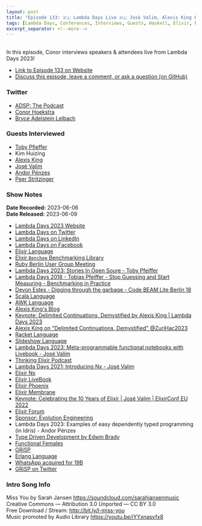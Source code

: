 ```yaml
---
layout: post
title: "Episode 133: 🇵🇱 Lambda Days Live 🇵🇱 José Valim, Alexis King & More!"
tags: [Lambda Days, Conferences, Interviews, Guests, Haskell, Elixir, Ruby, AWK, Scala, Racket, Erlang, Functional Programming]
excerpt_separator: <!--more-->
---
```


<div id="buzzsprout-player-13007287"></div><script src="https://www.buzzsprout.com/1501960/13007287-episode-133-lambda-days-live-jose-valim-alexis-king-more.js?container_id=buzzsprout-player-13007287&player=small" type="text/javascript" charset="utf-8"></script>

<br>In this episode, Conor interviews speakers & attendees live from Lambda Days 2023!
<!--more-->

* [Link to Episode 133 on Website](https://adspthepodcast.com/2023/06/09/Episode-133.html)
* [Discuss this episode, leave a comment, or ask a question (on GitHub)](https://github.com/codereport/adsp2/discussions/24)

### Twitter
 
* [ADSP: The Podcast](https://twitter.com/adspthepodcast)
* [Conor Hoekstra](https://twitter.com/code_report)
* [Bryce Adelstein Lelbach](https://twitter.com/blelbach)

### Guests Interviewed

* [Toby Pfieffer](https://twitter.com/PragTob)
* Kim Huizing
* [Alexis King](https://twitter.com/lexi_lambda)
* [José Valim](https://twitter.com/josevalim)
* [Andor Pénzes](https://twitter.com/sverien)
* [Peer Stritzinger](https://twitter.com/peerstr)

### Show Notes
 
**Date Recorded:** 2023-06-06 <br>
**Date Released:** 2023-06-09

* [Lambda Days 2023 Website](https://www.lambdadays.org/lambdadays2023)
* [Lambda Days on Twitter](https://twitter.com/LambdaDays)
* [Lambda Days on LinkedIn](https://www.linkedin.com/company/lambda-days/)
* [Lambda Days on Facebook](https://www.facebook.com/lambdadays/)
* [Elixir Language](https://elixir-lang.org/)
* [Elixir `Benchee` Benchmarking Library](https://github.com/bencheeorg/benchee)
* [Ruby Berlin User Group Meeting](https://www.rug-b.de/)
* [Lambda Days 2023: Stories In Open Soure - Toby Pfeiffer](https://www.youtube.com/watch?v=WU5u2x_5QLA)
* [Lambda Days 2018 - Tobias Pfeiffer - Stop Guessing and Start Measuring - Benchmarking in Practice](https://www.youtube.com/watch?v=KSrImdsfjL4)
* [Devon Estes - Digging through the garbage - Code BEAM Lite Berlin 18](https://www.youtube.com/watch?v=aqLujfzvUgM)
* [Scala Language](https://www.scala-lang.org/)
* [AWK Language](https://en.wikipedia.org/wiki/AWK)
* [Alexis King's Blog](https://lexi-lambda.github.io/)
* [Keynote: Delimited Continuations, Demystified by Alexis King \| Lambda Days 2023](https://www.youtube.com/watch?v=TE48LsgVlIU)
* [Alexis King on "Delimited Continuations, Demystified" @ZuriHac2023](https://www.youtube.com/watch?v=DRFsodbxHQo)
* [Racket Language](https://racket-lang.org/)
* [Slideshow Language](https://docs.racket-lang.org/slideshow/)
* [Lambda Days 2023: Meta-programmable functional notebooks with Livebook - José Valim](https://www.youtube.com/watch?v=5Zt5TNqKhcA)
* [Thinking Elixir Podcast](https://podcast.thinkingelixir.com/)
* [Lambda Days 2021: Introducing Nx - José Valim](https://www.youtube.com/watch?v=fPKMmJpAGWc)
* [Elixir Nx](https://github.com/elixir-nx/nx)
* [Elixir LiveBook](https://livebook.dev/)
* [Elixir Phoenix](https://www.phoenixframework.org/)
* [Elixir Membrane](https://membrane.stream/)
* [Keynote: Celebrating the 10 Years of Elixir \| José Valim \| ElixirConf EU 2022](https://www.youtube.com/watch?v=Jf5Hsa1KOc8)
* [Elixir Forum](https://elixirforum.com/)
* [Sponsor: Evolution Engineering](https://www.evolution.com/)
* Lambda Days 2023: Examples of easy dependently typed programming (in Idris) - Andor Pénzes
* [Type Driven Development by Edwin Brady](https://www.perlego.com/book/1469044/typedriven-development-with-idris-pdf)
* [Functional Females](https://www.linkedin.com/company/functional-females)
* [GRiSP](https://www.grisp.org/)
* [Erlang Language](https://www.erlang.org/)
* [WhatsApp acquired for 19B](https://www.forbes.com/sites/parmyolson/2014/10/06/facebook-closes-19-billion-whatsapp-deal/)
* [GRiSP on Twitter](https://twitter.com/grisporg?lang=en)

### Intro Song Info
 
Miss You by Sarah Jansen https://soundcloud.com/sarahjansenmusic<br>
Creative Commons — Attribution 3.0 Unported — CC BY 3.0<br>
Free Download / Stream: http://bit.ly/l-miss-you<br>
Music promoted by Audio Library https://youtu.be/iYYxnasvfx8<br>
